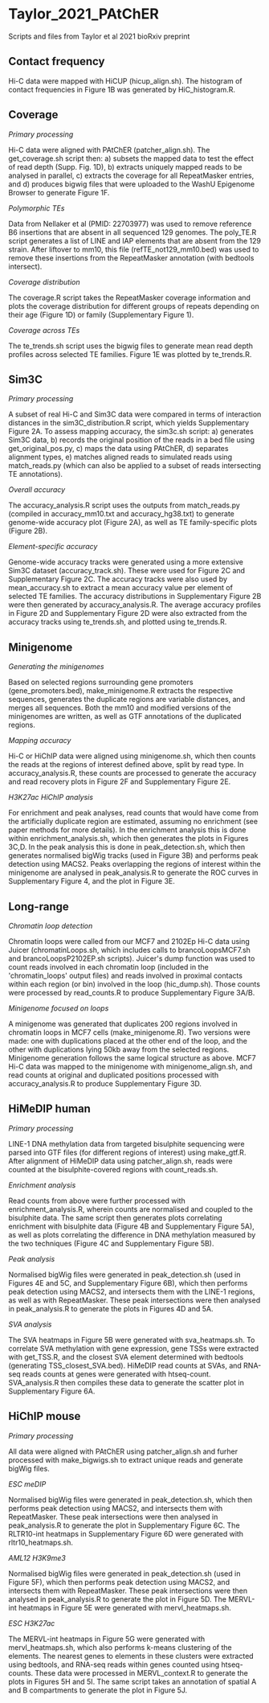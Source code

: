 # Taylor_2021_PAtChER

Scripts and files from Taylor et al 2021 bioRxiv preprint


## Contact frequency

Hi-C data were mapped with HiCUP (hicup_align.sh). The histogram of contact frequencies in Figure 1B was generated by HiC_histogram.R.


## Coverage

*Primary processing*

Hi-C data were aligned with PAtChER (patcher_align.sh). The get_coverage.sh script then: a) subsets the mapped data to test the effect of read depth (Supp. Fig. 1D), b) extracts uniquely mapped reads to be analysed in parallel, c) extracts the coverage for all RepeatMasker entries, and d) produces bigwig files that were uploaded to the WashU Epigenome Browser to generate Figure 1F.

*Polymorphic TEs*

Data from Nellaker et al (PMID: 22703977) was used to remove reference B6 insertions that are absent in all sequenced 129 genomes. The poly_TE.R script generates a list of LINE and IAP elements that are absent from the 129 strain. After liftover to mm10, this file (refTE_not129_mm10.bed) was used to remove these insertions from the RepeatMasker annotation (with bedtools intersect).

*Coverage distribution*

The coverage.R script takes the RepeatMasker coverage information and plots the coverage distribution for different groups of repeats depending on their age (Figure 1D) or family (Supplementary Figure 1).

*Coverage across TEs*

The te_trends.sh script uses the bigwig files to generate mean read depth profiles across selected TE families. Figure 1E was plotted by te_trends.R.


## Sim3C

*Primary processing*

A subset of real Hi-C and Sim3C data were compared in terms of interaction distances in the sim3C_distribution.R script, which yields Supplementary Figure 2A. To assess mapping accuracy, the sim3c.sh script: a) generates Sim3C data, b) records the original position of the reads in a bed file using get_original_pos.py, c) maps the data using PAtChER, d) separates alignment types, e) matches aligned reads to simulated reads using match_reads.py (which can also be applied to a subset of reads intersecting TE annotations).

*Overall accuracy*

The accuracy_analysis.R script uses the outputs from match_reads.py (compiled in accuracy_mm10.txt and accuracy_hg38.txt) to generate genome-wide accuracy plot (Figure 2A), as well as TE family-specific plots (Figure 2B).

*Element-specific accuracy*

Genome-wide accuracy tracks were generated using a more extensive Sim3C dataset (accuracy_track.sh). These were used for Figure 2C and Supplementary Figure 2C. The accuracy tracks were also used by mean_accuracy.sh to extract a mean accuracy value per element of selected TE families. The accuracy distributions in Supplementary Figure 2B were then generated by accuracy_analysis.R. The average accuracy profiles in Figure 2D and Supplementary Figure 2D were also extracted from the accuracy tracks using te_trends.sh, and plotted using te_trends.R.


## Minigenome

*Generating the minigenomes*

Based on selected regions surrounding gene promoters (gene_promoters.bed), make_minigenome.R extracts the respective sequences, generates the duplicate regions are variable distances, and merges all sequences. Both the mm10 and modified versions of the minigenomes are written, as well as GTF annotations of the duplicated regions.

*Mapping accuracy*

Hi-C or HiChIP data were aligned using minigenome.sh, which then counts the reads at the regions of interest defined above, split by read type. In accuracy_analysis.R, these counts are processed to generate the accuracy and read recovery plots in Figure 2F and Supplementary Figure 2E.

*H3K27ac HiChIP analysis*

For enrichment and peak analyses, read counts that would have come from the artificially duplicate region are estimated, assuming no enrichment (see paper methods for more details). In the enrichment analysis this is done within enrichment_analysis.sh, which then generates the plots in Figures 3C,D. In the peak analysis this is done in peak_detection.sh, which then generates normalised bigWig tracks (used in Figure 3B) and performs peak detection using MACS2. Peaks overlapping the regions of interest within the minigenome are analysed in peak_analysis.R to generate the ROC curves in Supplementary Figure 4, and the plot in Figure 3E.


## Long-range

*Chromatin loop detection*

Chromatin loops were called from our MCF7 and 2102Ep Hi-C data using Juicer (chromatinLoops.sh, which includes calls to brancoLoopsMCF7.sh and brancoLoopsP2102EP.sh scripts). Juicer's dump function was used to count reads involved in each chromatin loop (included in the 'chromatin_loops' output files) and reads involved in proximal contacts within each region (or bin) involved in the loop (hic_dump.sh). Those counts were processed by read_counts.R to produce Supplementary Figure 3A/B.


*Minigenome focused on loops*

A minigenome was generated that duplicates 200 regions involved in chromatin loops in MCF7 cells (make_minigenome.R). Two versions were made: one with duplications placed at the other end of the loop, and the other with duplications lying 50kb away from the selected regions. Minigenome generation follows the same logical structure as above. MCF7 Hi-C data was mapped to the minigenome with minigenome_align.sh, and read counts at original and duplicated positions processed with accuracy_analysis.R to produce Supplementary Figure 3D.


## HiMeDIP human

*Primary processing*

LINE-1 DNA methylation data from targeted bisulphite sequencing were parsed into GTF files (for different regions of interest) using make_gtf.R. After alignment of HiMeDIP data using patcher_align.sh, reads were counted at the bisulphite-covered regions with count_reads.sh.

*Enrichment analysis*

Read counts from above were further processed with enrichment_analysis.R, wherein counts are normalised and coupled to the bisulphite data. The same script then generates plots correlating enrichment with bisulphite data (Figure 4B and Supplementary Figure 5A), as well as plots correlating the difference in DNA methylation measured by the two techniques (Figure 4C and Supplementary Figure 5B).

*Peak analysis*

Normalised bigWig files were generated in peak_detection.sh (used in Figures 4E and 5C, and Supplementary Figure 6B), which then performs peak detection using MACS2, and intersects them with the LINE-1 regions, as well as with RepeatMasker. These peak intersections were then analysed in peak_analysis.R to generate the plots in Figures 4D and 5A.

*SVA analysis*

The SVA heatmaps in Figure 5B were generated with sva_heatmaps.sh. To correlate SVA methylation with gene expression, gene TSSs were extracted with get_TSS.R, and the closest SVA element determined with bedtools (generating TSS_closest_SVA.bed). HiMeDIP read counts at SVAs, and RNA-seq reads counts at genes were generated with htseq-count. SVA_analysis.R then compiles these data to generate the scatter plot in Supplementary Figure 6A.


## HiChIP mouse

*Primary processing*

All data were aligned with PAtChER using patcher_align.sh and furher processed with make_bigwigs.sh to extract unique reads and generate bigWig files.

*ESC meDIP*

Normalised bigWig files were generated in peak_detection.sh, which then performs peak detection using MACS2, and intersects them with RepeatMasker. These peak intersections were then analysed in peak_analysis.R to generate the plot in Supplementary Figure 6C. The RLTR10-int heatmaps in Supplementary Figure 6D were generated with rltr10_heatmaps.sh.

*AML12 H3K9me3*

Normalised bigWig files were generated in peak_detection.sh (used in Figure 5F), which then performs peak detection using MACS2, and intersects them with RepeatMasker. These peak intersections were then analysed in peak_analysis.R to generate the plot in Figure 5D. The MERVL-int heatmaps in Figure 5E were generated with mervl_heatmaps.sh.

*ESC H3K27ac*

The MERVL-int heatmaps in Figure 5G were generated with mervl_heatmaps.sh, which also performs k-means clustering of the elements. The nearest genes to elements in these clusters were extracted using bedtools, and RNA-seq reads within genes counted using htseq-counts. These data were processed in MERVL_context.R to generate the plots in Figures 5H and 5I. The same script takes an annotation of spatial A and B compartments to generate the plot in Figure 5J.
